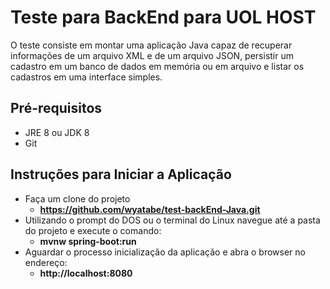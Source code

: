 
# Teste para BackEnd para UOL HOST
O teste consiste em montar uma aplicação Java capaz de recuperar informações de um arquivo XML e de um arquivo JSON, persistir um cadastro em um banco de dados em memória ou em arquivo e listar os cadastros em uma interface simples.

## Pré-requisitos
- JRE 8 ou JDK 8
- Git

## Instruções para Iniciar a Aplicação
- Faça um clone do projeto 
  - **https://github.com/wyatabe/test-backEnd-Java.git**
- Utilizando o prompt do DOS ou o terminal do Linux navegue até a pasta do projeto e execute o comando: 
  - **mvnw spring-boot:run**
- Aguardar o processo inicialização da aplicação e abra o browser no endereço: 
  - **http://localhost:8080**

